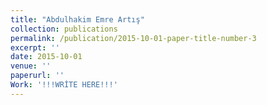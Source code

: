 ```yaml
---
title: "Abdulhakim Emre Artış"
collection: publications
permalink: /publication/2015-10-01-paper-title-number-3
excerpt: ''
date: 2015-10-01
venue: ''
paperurl: ''
Work: '!!!WRİTE HERE!!!'
---
```



